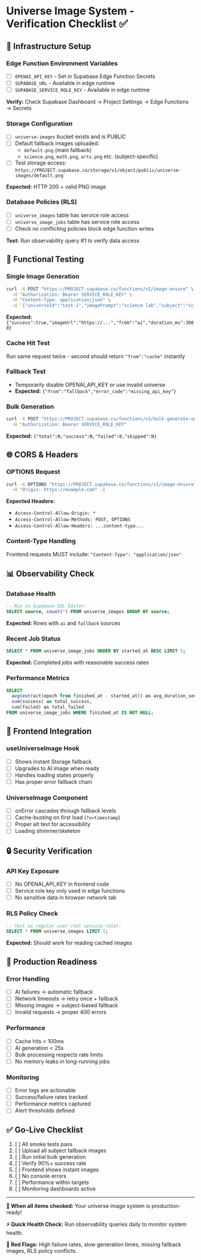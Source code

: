 # Universe Image System - Verification Checklist ✅

## 🔧 **Infrastructure Setup**

### Edge Function Environment Variables
- [ ] `OPENAI_API_KEY` - Set in Supabase Edge Function Secrets
- [ ] `SUPABASE_URL` - Available in edge runtime  
- [ ] `SUPABASE_SERVICE_ROLE_KEY` - Available in edge runtime

**Verify:** Check Supabase Dashboard → Project Settings → Edge Functions → Secrets

### Storage Configuration
- [ ] `universe-images` bucket exists and is PUBLIC
- [ ] Default fallback images uploaded:
  - `default.png` (main fallback)
  - `science.png`, `math.png`, `arts.png` etc. (subject-specific)
- [ ] Test storage access: `https://PROJECT.supabase.co/storage/v1/object/public/universe-images/default.png`

**Expected:** HTTP 200 + valid PNG image

### Database Policies (RLS)
- [ ] `universe_images` table has service role access
- [ ] `universe_image_jobs` table has service role access  
- [ ] Check no conflicting policies block edge function writes

**Test:** Run observability query #1 to verify data access

## 🧪 **Functional Testing**

### Single Image Generation
```bash
curl -X POST "https://PROJECT.supabase.co/functions/v1/image-ensure" \
  -H "Authorization: Bearer SERVICE_ROLE_KEY" \
  -H "Content-Type: application/json" \
  -d '{"universeId":"test-1","imagePrompt":"science lab","subject":"science"}'
```
**Expected:** `{"success":true,"imageUrl":"https://...","from":"ai","duration_ms":3000}`

### Cache Hit Test
Run same request twice - second should return `"from":"cache"` instantly

### Fallback Test
- Temporarily disable OPENAI_API_KEY or use invalid universe
- **Expected:** `{"from":"fallback","error_code":"missing_api_key"}`

### Bulk Generation
```bash
curl -X POST "https://PROJECT.supabase.co/functions/v1/bulk-generate-universe-images?batchSize=5" \
  -H "Authorization: Bearer SERVICE_ROLE_KEY"
```
**Expected:** `{"total":N,"success":N,"failed":0,"skipped":N}`

## 🌐 **CORS & Headers**

### OPTIONS Request
```bash
curl -X OPTIONS "https://PROJECT.supabase.co/functions/v1/image-ensure" \
  -H "Origin: https://example.com" -I
```
**Expected Headers:**
- `Access-Control-Allow-Origin: *`
- `Access-Control-Allow-Methods: POST, OPTIONS`
- `Access-Control-Allow-Headers: ...content-type...`

### Content-Type Handling
Frontend requests MUST include: `"Content-Type": "application/json"`

## 📊 **Observability Check**

### Database Health
```sql
-- Run in Supabase SQL Editor:
SELECT source, count(*) FROM universe_images GROUP BY source;
```
**Expected:** Rows with `ai` and `fallback` sources

### Recent Job Status
```sql
SELECT * FROM universe_image_jobs ORDER BY started_at DESC LIMIT 5;
```
**Expected:** Completed jobs with reasonable success rates

### Performance Metrics
```sql
SELECT 
  avg(extract(epoch from finished_at - started_at)) as avg_duration_sec,
  sum(success) as total_success,
  sum(failed) as total_failed
FROM universe_image_jobs WHERE finished_at IS NOT NULL;
```

## 🚀 **Frontend Integration**

### useUniverseImage Hook
- [ ] Shows instant Storage fallback
- [ ] Upgrades to AI image when ready
- [ ] Handles loading states properly
- [ ] Has proper error fallback chain

### UniverseImage Component  
- [ ] onError cascades through fallback levels
- [ ] Cache-busting on first load (`?v=timestamp`)
- [ ] Proper alt text for accessibility
- [ ] Loading shimmer/skeleton

## 🔒 **Security Verification**

### API Key Exposure
- [ ] No OPENAI_API_KEY in frontend code
- [ ] Service role key only used in edge functions
- [ ] No sensitive data in browser network tab

### RLS Policy Check
```sql
-- Test as regular user (not service role):
SELECT * FROM universe_images LIMIT 1;
```
**Expected:** Should work for reading cached images

## 🎯 **Production Readiness**

### Error Handling
- [ ] AI failures → automatic fallback
- [ ] Network timeouts → retry once + fallback  
- [ ] Missing images → subject-based fallback
- [ ] Invalid requests → proper 400 errors

### Performance
- [ ] Cache hits < 100ms
- [ ] AI generation < 25s
- [ ] Bulk processing respects rate limits
- [ ] No memory leaks in long-running jobs

### Monitoring
- [ ] Error logs are actionable
- [ ] Success/failure rates tracked
- [ ] Performance metrics captured
- [ ] Alert thresholds defined

## ✅ **Go-Live Checklist**

1. [ ] All smoke tests pass
2. [ ] Upload all subject fallback images  
3. [ ] Run initial bulk generation
4. [ ] Verify 90%+ success rate
5. [ ] Frontend shows instant images
6. [ ] No console errors
7. [ ] Performance within targets
8. [ ] Monitoring dashboards active

---

**🎉 When all items checked:** Your universe image system is production-ready!

**⚡ Quick Health Check:** Run observability queries daily to monitor system health.

**🚨 Red Flags:** High failure rates, slow generation times, missing fallback images, RLS policy conflicts.